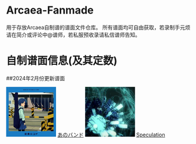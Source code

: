 # Arcaea-Fanmade
用于存放Arcaea自制谱的谱面文件仓库。
所有谱面均可自由获取，若录制手元烦请在简介或评论中@谱师，若私服预收录请私信谱师告知。

# 自制谱面信息(及其定数)

##2024年2月份更新谱面
<p float="left">
    <img src="/anoband/base.jpg" title="anoband" width="135" high="135"/>
    <a href="/anoband">あのバンド</a>
    <img src="/speculation/base.jpg" title="speculation" width="135" high="135"/>
    <a href="/speculation">Speculation</a>
</p>
